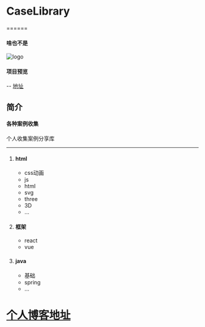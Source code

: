 # CaseLibrary
======
#### 啥也不是
![logo](https://g808-1307802639.cos.ap-chengdu.myqcloud.com/Java/favicon.ico)

#### 项目预览
-- [地址](https://www.caselibrary.top/)

简介
----
#### 各种案例收集
个人收集案例分享库

----
1. #### html
   * css动画
   * js
   * html
   * svg
   * three
   * 3D
   * ...
2. #### 框架
   + react
   + vue
3. #### java
   - 基础
   - spring
   - ...

# [个人博客地址](https://www.pflink.top)


